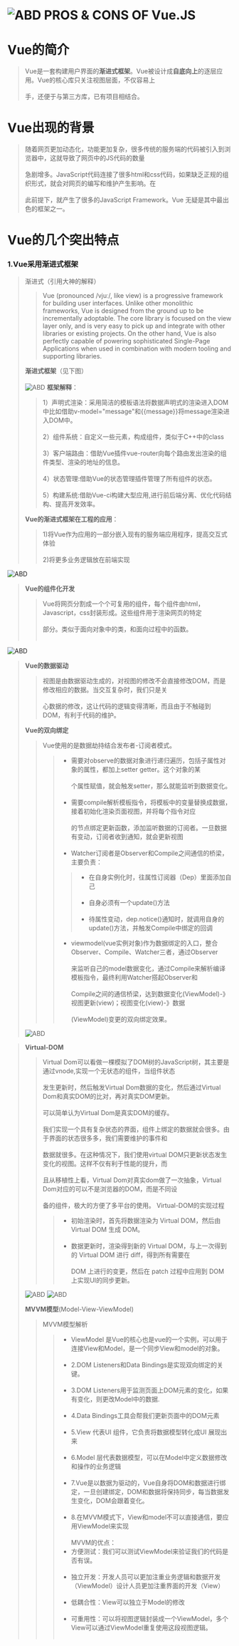 ![ABD](https://github.com/Wonderful23/-/blob/master/11/t013dad0e25dfb0b247.jpg)
<t></t>PROS & CONS OF Vue.JS
================================
# Vue的简介
>Vue是一套构建用户界面的<b>渐进式框架</b>。Vue被设计成<b>自底向上</b>的逐层应用。Vue的核心库只关注视图层面，不仅容易上<br></br>手，还便于与第三方库，已有项目相结合。
# Vue出现的背景
>随着网页更加动态化，功能更加复杂，很多传统的服务端的代码被引入到浏览器中，这就导致了网页中的JS代码的数量<br></br>急剧增多。JavaScript代码连接了很多html和css代码，如果缺乏正规的组织形式，就会对网页的编写和维护产生影响。在<br></br>此前提下，就产生了很多的JavaScript Framework。Vue 无疑是其中最出色的框架之一。
# Vue的几个突出特点 
### 1.Vue采用渐进式框架
>渐进式（引用大神的解释）
>>Vue (pronounced /vjuː/, like view) is a progressive framework for building user interfaces. Unlike other monolithic frameworks, Vue is designed from the ground up to be incrementally adoptable. The core library is focused on the view layer only, and is very easy to pick up and integrate with other libraries or existing projects. On the other hand, Vue is also perfectly capable of powering sophisticated Single-Page Applications when used in combination with modern tooling and supporting libraries.
>>
><b>渐进式框架</b>（见下图）
<br></br>
![ABD](https://github.com/Wonderful23/-/blob/master/11/%E6%B8%90%E8%BF%9B%E5%BC%8F2.png)
><b>框架解释</b>：
>>1）声明式渲染：采用简洁的模板语法将数据声明式的渲染进入DOM中比如借助v-model="message"和{{message}}将message渲染进入DOM中。
<br></br>2）组件系统：自定义一些元素，构成组件，类似于C++中的class
<br></br>3）客户端路由：借助Vue插件vue-router向每个路由发出渲染的组件类型、渲染的地址的信息。
<br></br>4）状态管理:借助Vue的状态管理插件管理了所有组件的状态。
<br></br>5）构建系统:借助Vue-ci构建大型应用,进行前后端分离、优化代码结构、提高开发效率。
>>
><b>Vue的渐进式框架在工程的应用</b>：
>>1)将Vue作为应用的一部分嵌入现有的服务端应用程序，提高交互式体验<br></br>
2)将更多业务逻辑放在前端实现
>>
![ABD](https://github.com/Wonderful23/-/blob/master/11/%E6%B8%90%E8%BF%9B%E5%BC%8F.png)
><b>Vue的组件化开发</b>
>>Vue将网页分割成一个个可复用的组件，每个组件由html，Javascript，css封装形成。这些组件用于渲染网页的特定<br></br>部分。类似于面向对象中的类，和面向过程中的函数。<br></br>
>>
![ABD](https://github.com/Wonderful23/-/blob/master/11/v2-bba1a9deb9200210257d250f1cdb9ee3_hd.jpg)
><b>Vue的数据驱动</b>
>>视图是由数据驱动生成的，对视图的修改不会直接修改DOM，而是修改相应的数据。当交互复杂时，我们只是关<br></br>心数据的修改，这让代码的逻辑变得清晰，而且由于不触碰到DOM，有利于代码的维护。
>>
><b>Vue的双向绑定</b>
>>Vue使用的是数据劫持结合发布者-订阅者模式。
>>> * 需要对observe的数据对象进行递归遍历，包括子属性对象的属性，都加上setter  getter。这个对象的某<br></br>个属性赋值，就会触发setter，那么就能监听到数据变化。<br></br>
>>>* 需要compile解析模板指令，将模板中的变量替换成数据，接着初始化渲染页面视图，并将每个指令对应<br></br>的节点绑定更新函数，添加监听数据的订阅者。一旦数据有变动，订阅者收到通知，就会更新视图<br></br>
>>> * Watcher订阅者是Observer和Compile之间通信的桥梁，主要负责：
>>>> * 在自身实例化时，往属性订阅器（Dep）里面添加自己<br></br>
>>>> * 自身必须有一个update()方法<br></br>
>>>> * 待属性变动，dep.notice()通知时，就调用自身的update()方法，并触发Compile中绑定的回调
>>>    * viewmodel(vue实例对象)作为数据绑定的入口，整合Observer、Compile、Watcher三者，通过Observer<br></br>来监听自己的model数据变化，通过Compile来解析编译模板指令，最终利用Watcher搭起Observer和<br></br>Compile之间的通信桥梁，达到数据变化(ViewModel)-》视图更新(view)；视图变化(view)-》数据<br></br>(ViewModel)变更的双向绑定效果。
>>>
>>
>
>![ABD](https://github.com/Wonderful23/-/blob/master/11/%E6%A8%A1%E5%9E%8B.jpg)
>

><b>Virtual-DOM</b>
>>Virtual Dom可以看做一棵模拟了DOM树的JavaScript树，其主要是通过vnode,实现一个无状态的组件，当组件状态<br></br>发生更新时，然后触发Virtual Dom数据的变化，然后通过Virtual Dom和真实DOM的比对，再对真实DOM更新。<br></br>可以简单认为Virtual Dom是真实DOM的缓存。<br></br>
我们实现一个具有复杂状态的界面，组件上绑定的数据就会很多。由于界面的状态很多多，我们需要维护的事件和<br></br>数据就很多。在这种情况下，我们使用virtual DOM只更新状态发生变化的视图。这样不仅有利于性能的提升，而<br></br>且从移植性上看，Virtual Dom对真实dom做了一次抽象，Virtual Dom对应的可以不是浏览器的DOM，而是不同设<br></br>备的组件，极大的方便了多平台的使用。
>> Virtual-DOM的实现过程
>>> * 初始渲染时，首先将数据渲染为 Virtual DOM，然后由 Virtual DOM 生成 DOM。<br></br>
>>> * 数据更新时，渲染得到新的 Virtual DOM，与上一次得到的 Virtual DOM 进行 diff，得到所有需要在 <br></br>DOM 上进行的变更，然后在 patch 过程中应用到 DOM 上实现UI的同步更新。
>>>
>>
>
>![ABD](https://github.com/Wonderful23/-/blob/master/11/virtual1.png)
>![ABD](https://github.com/Wonderful23/-/blob/master/11/virtual2.png)
>
><b>MVVM模型</b>(Model-View-ViewModel)
>>MVVM模型解析
>>> * ViewModel 是Vue的核心也是vue的一个实例，可以用于连接View和Model，是一个同步View和model的对象。<br></br>
>>> *   2.DOM Listeners和Data Bindings是实现双向绑定的关键。<br></br>
>>> *   3.DOM Listeners用于监测页面上DOM元素的变化，如果有变化，则更改Model中的数据.<br></br> 
>>> *   4.Data Bindings工具会帮我们更新页面中的DOM元素<br></br>
>>> *   5.View 代表UI 组件，它负责将数据模型转化成UI 展现出来<br></br>
>>> *   6.Model 层代表数据模型，可以在Model中定义数据修改和操作的业务逻辑<br></br>
>>> *   7.Vue是以数据为驱动的，Vue自身将DOM和数据进行绑定，一旦创建绑定，DOM和数据将保持同步，每当数据发生变化，DOM会跟着变化。<br></br>
>>> *   8.在MVVM模式下，View和model不可以直接通信，要应用ViewModel来实现<br></br>
>>MVVM的优点：
>>> * 方便测试：我们可以测试ViewModel来验证我们的代码是否有误。<br></br>
>>> * 独立开发：开发人员可以更加注重业务逻辑和数据开发（ViewModel）设计人员更加注重界面的开发（View）<br></br>
>>> *  低耦合性：View可以独立于Model的修改<br></br>
>>> *  可重用性：可以将视图逻辑封装成一个ViewModel，多个View可以通过ViewModel重复使用这段视图逻辑。<br></br>

   
